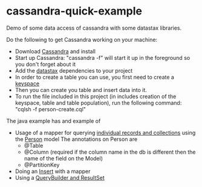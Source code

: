# cassandra-quick-example
Demo of some data access of cassandra with some datastax libraries.

Do the following to get Cassandra working on your machine:

* Download [Cassandra](http://cassandra.apache.org/) and install
* Start up Cassandra: "cassandra -f" will start it up in the foreground so you don't forget about it
* Add the [datastax](https://github.com/idaho-guy/cassandra-quick-example/commit/4df638f097be037d661e48ce4a84b2d7e307a691) dependencies to your project
* In order to create a table you can use, you first need to create a [keyspace](https://github.com/idaho-guy/cassandra-quick-example/blob/master/person-create.cql#L1)
* Then you can create you table and insert data into it.
* To run the file included in this project (in includes creation of the keyspace, table and table population), run the following command: "cqlsh -f person-create.cql"

The java example has and example of
* Usage of a mapper for querying [individual records and collections](https://github.com/idaho-guy/cassandra-quick-example/blob/master/src/main/java/com/sage/app/Cassandra.java#L29) using the [Person](https://github.com/idaho-guy/cassandra-quick-example/blob/master/src/main/java/com/sage/model/Person.java#L10) model The annotations on Person are
  * @Table
  * @Column (required if the column name in the db is different then the name of the field on the Model)
  * @PartitionKey
* Doing an [Insert](https://github.com/idaho-guy/cassandra-quick-example/blob/master/src/main/java/com/sage/app/Cassandra.java#L62) with a mapper
* Using a [QueryBuilder and ResultSet](https://github.com/idaho-guy/cassandra-quick-example/blob/master/src/main/java/com/sage/app/Cassandra.java#L46)




